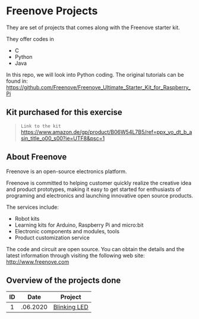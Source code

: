 # Freenove Projects

They are set of projects that comes along with the Freenove starter kit.

They offer codes in

- C
- Python
- Java

In this repo, we will look into Python coding. The original tutorials can be found in: https://github.com/Freenove/Freenove_Ultimate_Starter_Kit_for_Raspberry_Pi

## Kit purchased for this exercise

> `Link to the kit` https://www.amazon.de/gp/product/B06W54L7B5/ref=ppx_yo_dt_b_asin_title_o00_s00?ie=UTF8&psc=1

## About Freenove

Freenove is an open-source electronics platform.

Freenove is committed to helping customer quickly realize the creative idea and product prototypes, making it easy to get started for enthusiasts of programing and electronics and launching innovative open source products.

The services include:

- Robot kits
- Learning kits for Arduino, Raspberry Pi and micro:bit
- Electronic components and modules, tools
- Product customization service

The code and circuit are open source. You can obtain the details and the latest information through visiting the following web site: http://www.freenove.com

## Overview of the projects done

| ID  |    Date    | Project                                   |
| :-: | :--------: | ----------------------------------------- |
|  1  | .06.2020 | [Blinking LED](01_Blinking_LED\README.md) |
